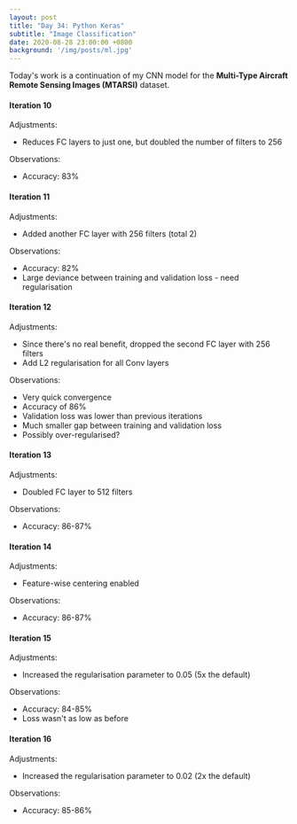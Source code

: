```yaml
---
layout: post
title: "Day 34: Python Keras"
subtitle: "Image Classification"
date: 2020-08-28 23:00:00 +0800
background: '/img/posts/ml.jpg'
---
```


Today's work is a continuation of my CNN model for the **Multi-Type Aircraft Remote Sensing Images (MTARSI)** dataset.

#### Iteration 10
Adjustments:
* Reduces FC layers to just one, but doubled the number of filters to 256

Observations:
* Accuracy: 83%

#### Iteration 11
Adjustments:
* Added another FC layer with 256 filters (total 2)

Observations:
* Accuracy: 82%
* Large deviance between training and validation loss - need regularisation

#### Iteration 12
Adjustments:
* Since there's no real benefit, dropped the second FC layer with 256 filters
* Add L2 regularisation for all Conv layers

Observations:
* Very quick convergence
* Accuracy of 86%
* Validation loss was lower than previous iterations
* Much smaller gap between training and validation loss
* Possibly over-regularised?

#### Iteration 13
Adjustments:
* Doubled FC layer to 512 filters

Observations:
* Accuracy: 86-87%

#### Iteration 14
Adjustments:
* Feature-wise centering enabled

Observations:
* Accuracy: 86-87%

#### Iteration 15
Adjustments:
* Increased the regularisation parameter to 0.05 (5x the default)

Observations:
* Accuracy: 84-85%
* Loss wasn't as low as before

#### Iteration 16
Adjustments:
* Increased the regularisation parameter to 0.02 (2x the default)

Observations:
* Accuracy: 85-86%
